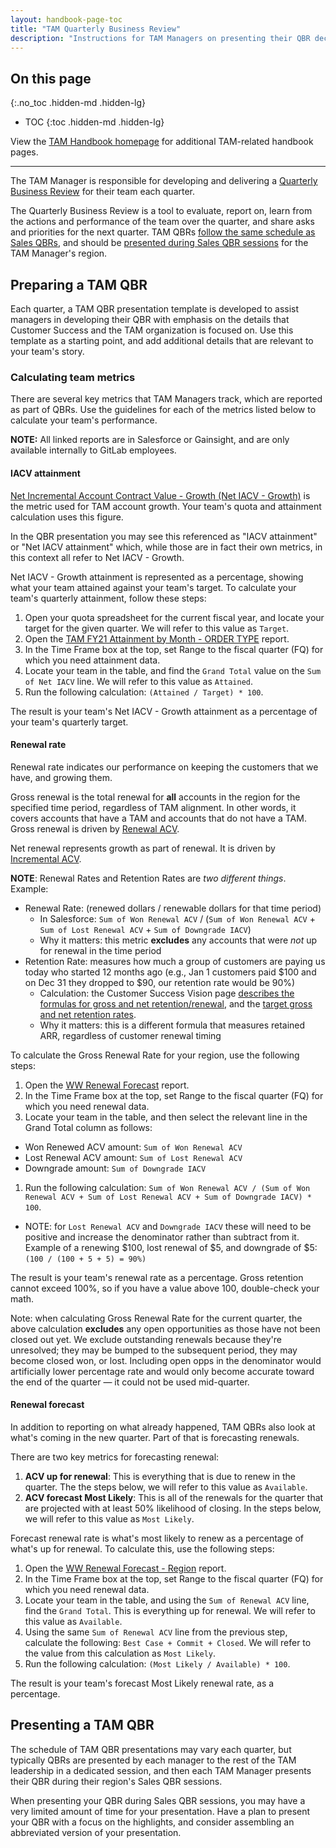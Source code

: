 ```yaml
---
layout: handbook-page-toc
title: "TAM Quarterly Business Review"
description: "Instructions for TAM Managers on presenting their QBR decks."
---
```


## On this page
{:.no_toc .hidden-md .hidden-lg}

- TOC
{:toc .hidden-md .hidden-lg}

View the [TAM Handbook homepage](/handbook/customer-success/tam/) for additional TAM-related handbook pages.

----

The TAM Manager is responsible for developing and delivering a [Quarterly Business Review](https://about.gitlab.com/handbook/sales/qbrs/) for their team each quarter.

The Quarterly Business Review is a tool to evaluate, report on, learn from the actions and performance of the team over the quarter, and share asks and priorities for the next quarter. TAM QBRs [follow the same schedule as Sales QBRs](https://about.gitlab.com/handbook/sales/qbrs/#qbr-schedules), and should be [presented during Sales QBR sessions](#presenting-a-tam-qbr) for the TAM Manager's region.

## Preparing a TAM QBR

Each quarter, a TAM QBR presentation template is developed to assist managers in developing their QBR with emphasis on the details that Customer Success and the TAM organization is focused on. Use this template as a starting point, and add additional details that are relevant to your team's story.

### Calculating team metrics

There are several key metrics that TAM Managers track, which are reported as part of QBRs. Use the guidelines for each of the metrics listed below to calculate your team's performance.

**NOTE:** All linked reports are in Salesforce or Gainsight, and are only available internally to GitLab employees.

#### IACV attainment

[Net Incremental Account Contract Value - Growth (Net IACV - Growth)](/handbook/sales/sales-term-glossary/) is the metric used for TAM account growth. Your team's quota and attainment calculation uses this figure.

In the QBR presentation you may see this referenced as "IACV attainment" or "Net IACV attainment" which, while those are in fact their own metrics, in this context all refer to Net IACV - Growth.

Net IACV - Growth attainment is represented as a percentage, showing what your team attained against your team's target. To calculate your team's quarterly attainment, follow these steps:

1. Open your quota spreadsheet for the current fiscal year, and locate your target for the given quarter. We will refer to this value as `Target`.
1. Open the [TAM FY21 Attainment by Month - ORDER TYPE](https://gitlab.my.salesforce.com/00O4M000004aDtY) report.
1. In the Time Frame box at the top, set Range to the fiscal quarter (FQ) for which you need attainment data.
1. Locate your team in the table, and find the `Grand Total` value on the `Sum of Net IACV` line. We will refer to this value as `Attained`.
1. Run the following calculation: `(Attained / Target) * 100`.

The result is your team's Net IACV - Growth attainment as a percentage of your team's quarterly target.

#### Renewal rate

Renewal rate indicates our performance on keeping the customers that we have, and growing them.

Gross renewal is the total renewal for **all** accounts in the region for the specified time period, regardless of TAM alignment. In other words, it covers accounts that have a TAM and accounts that do not have a TAM. Gross renewal is driven by [Renewal ACV](/handbook/sales/sales-term-glossary/arr-in-practice).

Net renewal represents growth as part of renewal. It is driven by [Incremental ACV](/handbook/sales/sales-term-glossary/arr-in-practice/).

**NOTE**: Renewal Rates and Retention Rates are _two different things_. Example:

- Renewal Rate: (renewed dollars / renewable dollars for that time period)
  - In Salesforce: `Sum of Won Renewal ACV` / (`Sum of Won Renewal ACV` + `Sum of Lost Renewal ACV` + `Sum of Downgrade IACV`)
  - Why it matters: this metric **excludes** any accounts that were _not_ up for renewal in the time period
- Retention Rate: measures how much a group of customers are paying us today who started 12 months ago (e.g., Jan 1 customers paid $100 and on Dec 31 they dropped to $90, our retention rate would be 90%)
  - Calculation: the Customer Success Vision page [describes the formulas for gross and net retention/renewal](/handbook/customer-success/vision/#retention-gross--net-dollar-weighted), and the [target gross and net retention rates](/handbook/customer-success/vision/#retention-and-reasons-for-churn).
  - Why it matters: this is a different formula that measures retained ARR, regardless of customer renewal timing

To calculate the Gross Renewal Rate for your region, use the following steps:

1. Open the [WW Renewal Forecast](https://gitlab.my.salesforce.com/00O4M000004aARC) report.
1. In the Time Frame box at the top, set Range to the fiscal quarter (FQ) for which you need renewal data.
1. Locate your team in the table, and then select the relevant line in the Grand Total column as follows:
  - Won Renewed ACV amount: `Sum of Won Renewal ACV`
  - Lost Renewal ACV amount: `Sum of Lost Renewal ACV`
  - Downgrade amount: `Sum of Downgrade IACV`
1. Run the following calculation: `Sum of Won Renewal ACV / (Sum of Won Renewal ACV + Sum of Lost Renewal ACV + Sum of Downgrade IACV) * 100`.
  - NOTE: for `Lost Renewal ACV` and `Downgrade IACV` these will need to be positive and increase the denominator rather than subtract from it. Example of a renewing $100, lost renewal of $5, and downgrade of $5: `(100 / (100 + 5 + 5) = 90%)`

The result is your team's renewal rate as a percentage. Gross retention cannot exceed 100%, so if you have a value above 100, double-check your math.

Note: when calculating Gross Renewal Rate for the current quarter, the above calculation **excludes** any open opportunities as those have not been closed out yet. We exclude outstanding renewals because they're unresolved; they may be bumped to the subsequent period, they may become closed won, or lost. Including open opps in the denominator would artificially lower percentage rate and would only become accurate toward the end of the quarter — it could not be used mid-quarter.

#### Renewal forecast

In addition to reporting on what already happened, TAM QBRs also look at what's coming in the new quarter. Part of that is forecasting renewals.

There are two key metrics for forecasting renewal:

1. **ACV up for renewal**: This is everything that is due to renew in the quarter. The the steps below, we will refer to this value as `Available`.
1. **ACV forecast Most Likely**: This is all of the renewals for the quarter that are projected with at least 50% likelihood of closing. In the steps below, we will refer to this value as `Most Likely`.

Forecast renewal rate is what's most likely to renew as a percentage of what's up for renewal. To calculate this, use the following steps:

1. Open the [WW Renewal Forecast - Region](https://gitlab.my.salesforce.com/00O4M000004aARC) report.
1. In the Time Frame box at the top, set Range to the fiscal quarter (FQ) for which you need renewal data.
1. Locate your team in the table, and using the `Sum of Renewal ACV` line, find the `Grand Total`. This is everything up for renewal. We will refer to this value as `Available`.
1. Using the same `Sum of Renewal ACV` line from the previous step, calculate the following: `Best Case + Commit + Closed`. We will refer to the value from this calculation as `Most Likely`.
1. Run the following calculation: `(Most Likely / Available) * 100`.

The result is your team's forecast Most Likely renewal rate, as a percentage.

## Presenting a TAM QBR

The schedule of TAM QBR presentations may vary each quarter, but typically QBRs are presented by each manager to the rest of the TAM leadership in a dedicated session, and then each TAM Manager presents their QBR during their region's Sales QBR sessions.

When presenting your QBR during Sales QBR sessions, you may have a very limited amount of time for your presentation. Have a plan to present your QBR with a focus on the highlights, and consider assembling an abbreviated version of your presentation.
